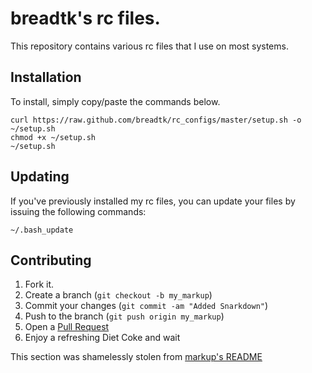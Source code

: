 breadtk's rc files.
=============

This repository contains various rc files that I use on most systems.

Installation
-----------
To install, simply copy/paste the commands below.

    curl https://raw.github.com/breadtk/rc_configs/master/setup.sh -o ~/setup.sh
	chmod +x ~/setup.sh
	~/setup.sh

Updating
-----------

If you've previously installed my rc files, you can update your files by issuing the following commands:

    ~/.bash_update

Contributing
------------

1. Fork it.
2. Create a branch (`git checkout -b my_markup`)
3. Commit your changes (`git commit -am "Added Snarkdown"`)
4. Push to the branch (`git push origin my_markup`)
5. Open a [Pull Request][1]
6. Enjoy a refreshing Diet Coke and wait

This section was shamelessly stolen from [markup's README][2]

[1]: http://github.com/github/markup/pulls
[2]: https://github.com/github/markup/blob/master/README.md
